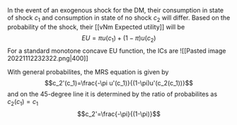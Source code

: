 In the event of an exogenous shock for the DM, their consumption in state of shock $c_1$ and consumption in state of no shock $c_2$ will differ. Based on the probability of the shock, their [[vNm Expected utility]] will be $$EU=\pi u(c_1)+(1-\pi)u(c_2)$$
For a standard monotone concave EU function, the ICs are 
![[Pasted image 20221112232322.png|400]]

With general probabilites, the MRS equation is given by $$c_2'(c_1)=\frac{-\pi u'(c_1)}{(1-\pi)u'(c_2(c_1))}$$
and on the 45-degree line it is determined by the ratio of probabilites as $c_2(c_1)=c_1$
$$c_2'=\frac{-\pi}{(1-\pi)}$$
